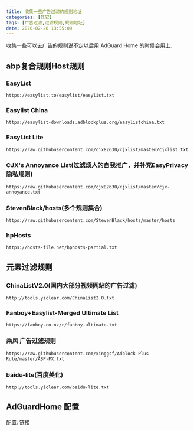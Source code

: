 ```yaml
---
title: 收集一些广告过滤的规则地址
categories: [其它]
tags: [广告过滤,过滤规则,规则地址]
date: 2020-02-20 13:55:09
---
```


收集一些可以去广告的规则说不定以后用 AdGuard Home 的时候会用上.

<!-- more -->

## abp复合规则Host规则

### EasyList

```
https://easylist.to/easylist/easylist.txt
```

### Easylist China

```
https://easylist-downloads.adblockplus.org/easylistchina.txt
```

### EasyList Lite

```
https://raw.githubusercontent.com/cjx82630/cjxlist/master/cjxlist.txt
```

### CJX's Annoyance List(过滤烦人的自我推广，并补充EasyPrivacy隐私规则)

```
https://raw.githubusercontent.com/cjx82630/cjxlist/master/cjx-annoyance.txt
```

### StevenBlack/hosts(多个规则集合)

```
https://raw.githubusercontent.com/StevenBlack/hosts/master/hosts
```

### hpHosts

```
https://hosts-file.net/hphosts-partial.txt
```

## 元素过滤规则

### ChinaListV2.0(国内大部分视频网站的广告过滤)

```
http://tools.yiclear.com/ChinaList2.0.txt
```

### Fanboy+Easylist-Merged Ultimate List

```
https://fanboy.co.nz/r/fanboy-ultimate.txt
```

### 乘风 广告过滤规则

```
https://raw.githubusercontent.com/xinggsf/Adblock-Plus-Rule/master/ABP-FX.txt
```

### baidu-lite(百度美化)

```
http://tools.yiclear.com/baidu-lite.txt
```

## AdGuardHome 配置

配置: <Link :href="require('./AdGuardHomeRules.txt')">链接</Link>
